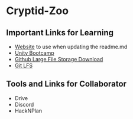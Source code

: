 # Cryptid-Zoo

## Important Links for Learning
- [Website](https://docs.github.com/en/get-started/writing-on-github/getting-started-with-writing-and-formatting-on-github/basic-writing-and-formatting-syntax) to use when updating the readme.md
- [Unity Bootcamp](https://www.youtube.com/watch?v=AmGSEH7QcDg&ab_channel=CodeMonkey)
- [Github Large File Storage Download](https://git-lfs.com/)
- [Git LFS](https://www.youtube.com/watch?v=jXsvFfksvd0&ab_channel=GitKraken)



## Tools and Links for Collaborator
- Drive
- Discord
- HackNPlan
